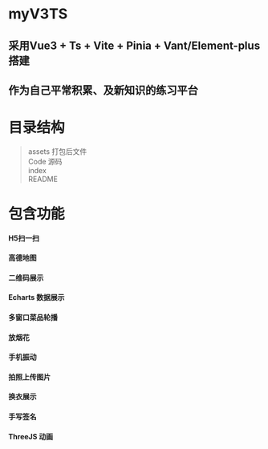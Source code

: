 # myV3TS 
## 采用Vue3 + Ts + Vite + Pinia + Vant/Element-plus 搭建
## 作为自己平常积累、及新知识的练习平台
# 目录结构
>assets             打包后文件  
>Code               源码   
>index  
>README  

# 包含功能
#### H5扫一扫
#### 高德地图   
#### 二维码展示   
#### Echarts 数据展示 
#### 多窗口菜品轮播 
#### 放烟花  
#### 手机振动  
#### 拍照上传图片   
#### 换衣展示  
#### 手写签名  
#### ThreeJS 动画  
  
